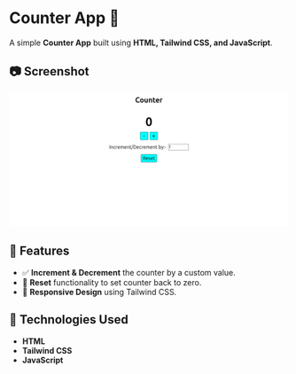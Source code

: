 # Counter App 🧮

A simple **Counter App** built using **HTML, Tailwind CSS, and JavaScript**.

## 📷 Screenshot
![Counter App](https://github.com/RahulGrover12/Counter/blob/master/counter.png?raw=true)

## 🚀 Features
- ✅ **Increment & Decrement** the counter by a custom value.
- 🔄 **Reset** functionality to set counter back to zero.
- 🎨 **Responsive Design** using Tailwind CSS.

## 🔧 Technologies Used
- **HTML**
- **Tailwind CSS**
- **JavaScript**
